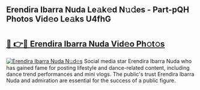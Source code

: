 ## Erendira Ibarra Nuda Le𝚊k𝚎d N𝚞𝚍es - Part-pQH Photos Vid𝚎o Le𝚊ks U4fhG

# <h2><a href="http://fbdbm69.evod.top/?m=Erendira+Ibarra+Nuda">🔗 👉🔴 Erendira Ibarra Nuda Vid𝚎o Ph𝚘t𝚘s</a></h2>

[![Erendira Ibarra Nuda N𝚞d𝚎s](https://i.imgur.com/8V9OHl7.gif)](http://fbdbm69.evod.top/?m=Erendira+Ibarra+Nuda)
Social media star Erendira Ibarra Nuda who has gained fame for posting lifestyle and dance-related content, including dance trend performances and mini vlogs. The public's trust Erendira Ibarra Nuda and admiration are essential for the success of a public figure. 
